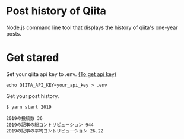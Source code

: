 # Post history of Qiita
Node.js command line tool that displays the history of qiita's one-year posts.

# Get stared

Set your qiita api key to .env.
[(To get api key)](https://qiita.com/api/v2/docs#%E8%AA%8D%E8%A8%BC%E8%AA%8D%E5%8F%AF)
```
echo QIITA_API_KEY=your_api_key > .env
```

Get your post history.

```
$ yarn start 2019

2019の投稿数 36
2019の記事の総コントリビューション 944
2019の記事の平均コントリビューション 26.22
```

